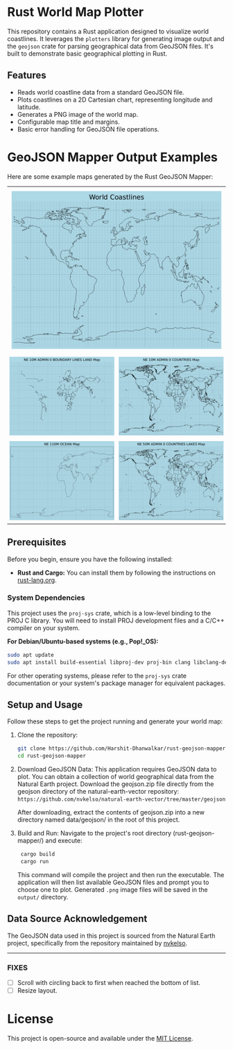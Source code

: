 # Rust World Map Plotter

This repository contains a Rust application designed to visualize world coastlines. It leverages the `plotters` library for generating image output and the `geojson` crate for parsing geographical data from GeoJSON files. It's built to demonstrate basic geographical plotting in Rust.

## Features

- Reads world coastline data from a standard GeoJSON file.
- Plots coastlines on a 2D Cartesian chart, representing longitude and latitude.
- Generates a PNG image of the world map.
- Configurable map title and margins.
- Basic error handling for GeoJSON file operations.

# GeoJSON Mapper Output Examples

Here are some example maps generated by the Rust GeoJSON Mapper:

<table style="width:100%; border: none;">
  <tr>
    <td style="text-align: center; padding: 10px;" colspan="2"><img src="output/world_coastlines.png" alt="world_coastlines" width="700"/></td>
  </tr>
  <tr>
    <td style="text-align: center; padding: 5px;"><img src="output/ne_10m_admin_0_boundary_lines_land.png" alt="ne_10m_admin_0_boundary_lines_land" width="350"/></td>
    <td style="text-align: center; padding: 5px;"><img src="output/ne_10m_admin_0_countries.png" alt="ne_10m_admin_0_countries" width="350"/></td>
  </tr>
  <tr>
    <td style="text-align: center; padding: 5px;"><img src="output/ne_110m_ocean.png" alt="ne_110m_ocean" width="350"/></td>
    <td style="text-align: center; padding: 5px;"><img src="output/ne_50m_admin_0_countries_lakes.png" alt="ne_50m_admin_0_countries_lakes" width="350"/></td>
  </tr>
</table>

## Prerequisites

Before you begin, ensure you have the following installed:

- **Rust and Cargo:** You can install them by following the instructions on [rust-lang.org](https://www.rust-lang.org/tools/install).

### System Dependencies

This project uses the `proj-sys` crate, which is a low-level binding to the PROJ C library. You will need to install PROJ development files and a C/C++ compiler on your system.

**For Debian/Ubuntu-based systems (e.g., Pop!\_OS):**

```bash
sudo apt update
sudo apt install build-essential libproj-dev proj-bin clang libclang-dev
```

For other operating systems, please refer to the `proj-sys` crate documentation or your system's package manager for equivalent packages.

## Setup and Usage

Follow these steps to get the project running and generate your world map:

1. Clone the repository:

   ```bash
   git clone https://github.com/Harshit-Dhanwalkar/rust-geojson-mapper.git
   cd rust-geojson-mapper
   ```

2. Download GeoJSON Data:
   This application requires GeoJSON data to plot. You can obtain a collection of world geographical data from the Natural Earth project.
   Download the geojson.zip file directly from the geojson directory of the natural-earth-vector repository:
   `https://github.com/nvkelso/natural-earth-vector/tree/master/geojson`

   After downloading, extract the contents of geojson.zip into a new directory named data/geojson/ in the root of this project.

3. Build and Run:
   Navigate to the project's root directory (rust-geojson-mapper/) and execute:

   ```bash
    cargo build
    cargo run
   ```

   This command will compile the project and then run the executable. The application will then list available GeoJSON files and prompt you to choose one to plot. Generated `.png` image files will be saved in the `output/` directory.

## Data Source Acknowledgement

The GeoJSON data used in this project is sourced from the Natural Earth project, specifically from the repository maintained by [nvkelso](https://github.com/nvkelso).

---

### FIXES

- [ ] Scroll with circling back to first when reached the bottom of list.
- [ ] Resize layout.

# License

This project is open-source and available under the [MIT License](LICENSE).
